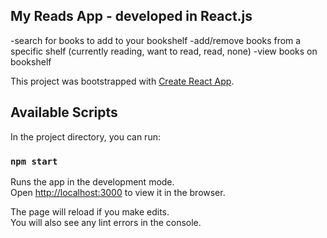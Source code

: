 ## My Reads App - developed in React.js

-search for books to add to your bookshelf
-add/remove books from a specific shelf (currently reading, want to read, read, none)
-view books on bookshelf


This project was bootstrapped with [Create React App](https://github.com/facebook/create-react-app).

## Available Scripts

In the project directory, you can run:

### `npm start`

Runs the app in the development mode.<br>
Open [http://localhost:3000](http://localhost:3000) to view it in the browser.

The page will reload if you make edits.<br>
You will also see any lint errors in the console.
